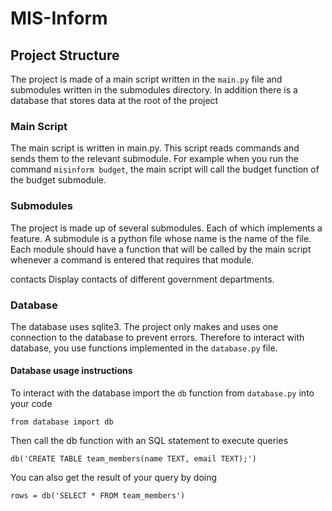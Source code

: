 # MIS-Inform

## Project Structure

The project is made of a main script written in the `main.py` file and submodules written in the submodules directory. In addition there is a database that stores data at the root of the project

### Main Script
The main script is written in main.py. This script reads commands and sends them to the relevant submodule. 
For example when you run the command `misinform budget`, the main script will call the budget function of the budget submodule.

### Submodules
The project is made up of several submodules. Each of which implements a feature. A submodule is a python file whose name is the name of the file. Each module should have a function that will be called by the main script whenever a command is entered that requires that module.

contacts
Display contacts of different government departments.


### Database
The database uses sqlite3. The project only makes and uses one connection to the database to prevent errors. Therefore to interact with database, you use functions implemented in the `database.py` file.

#### Database usage instructions
To interact with the database import the `db` function from `database.py` into your code

`from database import db`

Then call the db function with an SQL statement to execute queries

`db('CREATE TABLE team_members(name TEXT, email TEXT);')`

You can also get the result of your query by doing

`rows = db('SELECT * FROM team_members')`
